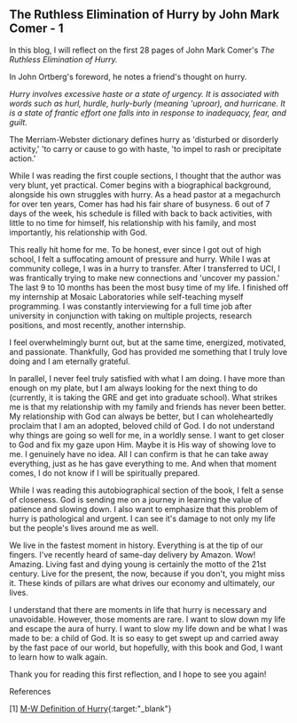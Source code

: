 ## The Ruthless Elimination of Hurry by John Mark Comer - 1

In this blog, I will reflect on the first 28 pages of John Mark Comer's *The Ruthless Elimination of Hurry.*

In John Ortberg's foreword, he notes a friend's thought on hurry. 

*Hurry involves excessive haste or a state of urgency. It is associated with words such as hurl, hurdle, hurly-burly (meaning 'uproar), and hurricane.
It is a state of frantic effort one falls into in response to inadequacy, fear, and guilt.*
 
The Merriam-Webster dictionary defines hurry as 'disturbed or disorderly activity,' 'to carry or cause to go with haste, 'to impel to rash or precipitate action.'

While I was reading the first couple sections, I thought that the author was very blunt, yet practical. Comer begins with a biographical background, alongside his own struggles
with hurry. As a head pastor at a megachurch for over ten years, Comer has had his fair share of busyness. 6 out of 7 days of the week, his schedule is filled with
back to back activities, with little to no time for himself, his relationship with his family, and most importantly, his relationship with God. 

This really hit home for me. To be honest, ever since I got out of high school, I felt a suffocating amount of pressure and hurry. While I was at community college,
I was in a hurry to transfer. After I transferred to UCI, I was frantically trying to make new connections and 'uncover my passion.' The last 9 to 10 months has been the most busy
time of my life. I finished off my internship at Mosaic Laboratories while self-teaching myself programming. I was constantly interviewing for a full time job after university in conjunction with 
taking on multiple projects, research positions, and most recently, another internship.

I feel overwhelmingly burnt out, but at the same time, energized, motivated, and passionate. Thankfully, God has provided me something that I truly love doing and I am eternally grateful.

In parallel, I never feel truly satisfied with what I am doing. I have more than enough on my plate, but I am always looking for the next thing to do (currently, it is taking the GRE and get into graduate school).
What strikes me is that my relationship with my family and friends has never been better. My relationship with God can always be better, but I can wholeheartedly proclaim that I am an adopted, beloved child of God. I do not understand why things are going so well for me, in a worldly sense. I want to 
get closer to God and fix my gaze upon Him. Maybe it is His way of showing love to me. I genuinely have no idea. All I can confirm is that he can take away everything, just as he has gave everything to me. And when that moment comes, I do not know if I will be spiritually prepared. 

While I was reading this autobiographical section of the book, I felt a sense of closeness. God is sending me on a journey in learning the value of patience and slowing down. 
I also want to emphasize that this problem of hurry is pathological and urgent. I can see it's damage to not only my life but the people's lives around me as well. 

We live in the fastest moment in history. Everything is at the tip of our fingers. I've recently heard of same-day delivery by Amazon. Wow! Amazing. Living fast and dying young is certainly
the motto of the 21st century. Live for the present, the now, because if you don't, you might miss it. These kinds of pillars are what drives our economy and ultimately, our lives.

I understand that there are moments in life that hurry is necessary and unavoidable. However, those moments are rare. I want to slow down my life and escape the aura of hurry. I want to slow my life down
and be what I was made to be: a child of God. It is so easy to get swept up and carried away by the fast pace of our world, but hopefully, with this book and God, I want to learn how to walk again. 

Thank you for reading this first reflection, and I hope to see you again!

References

[1] [M-W Definition of Hurry](https://www.merriam-webster.com/dictionary/hurry){:target:"_blank"}
